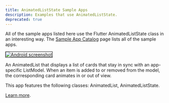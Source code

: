 ```yaml
---
title: AnimatedListState Sample Apps
description: Examples that use AnimatedListState.
deprecated: true
---
```


All of the sample apps listed here use the Flutter AnimatedListState
class in an interesting way. The
[Sample App Catalog](/docs/catalog/samples) page lists all of the sample apps.

<div class="container-fluid">
  <div class="lavish-table-row-mb">
    <a href="/docs/catalog/samples/animated-list">
      <div class="col-lg-3">
        <img style="border:1px solid #000000" src="https://storage.googleapis.com/flutter-catalog/cb4a54db8fb3726bf4293b9cc5cb12ce16883803/animated_list_small.png" alt="Android screenshot" class="img-fluid">
      </div>
   </a>
    <div class="col-lg-9">
      <p>
        An AnimatedList that displays a list of cards that stay
in sync with an app-specific ListModel. When an item is added to or removed
from the model, the corresponding card animates in or out of view.
      </p>
      <p>
        This app features the following classes: AnimatedList, AnimatedListState.
      </p>
      <p>
        <a href="/docs/catalog/samples/animated-list">Learn more</a>.
      </p>
    </div>
  </div>
</div>
